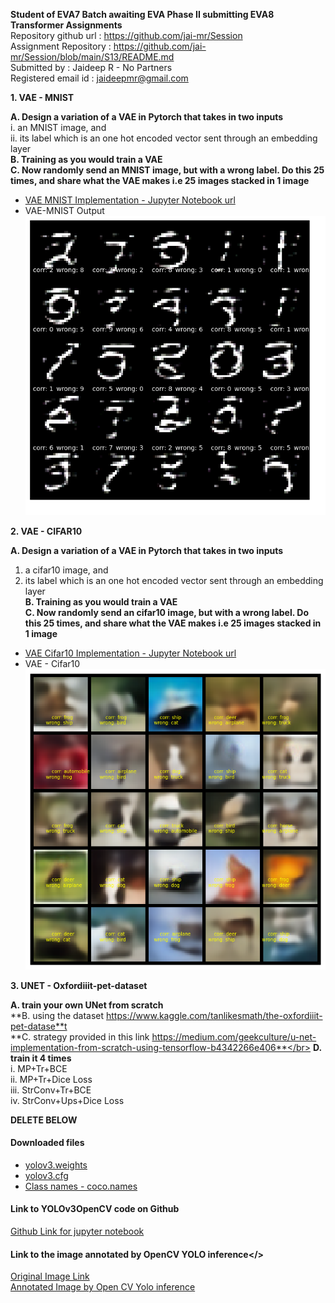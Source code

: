 **Student of EVA7 Batch awaiting EVA Phase II submitting EVA8 Transformer Assignments** </br>
Repository github url : https://github.com/jai-mr/Session </br>
Assignment Repository : https://github.com/jai-mr/Session/blob/main/S13/README.md </br>
Submitted by : Jaideep R - No Partners</br>
Registered email id : jaideepmr@gmail.com</br>


**1. VAE - MNIST**</br>

**A. Design a variation of a VAE in Pytorch that takes in two inputs**</br>
i. an MNIST image, and</br>
ii. its label which is an one hot encoded vector sent through an embedding layer</br>
**B. Training as you would train a VAE**</br>
**C. Now randomly send an MNIST image, but with a wrong label. Do this 25 times, and share what the VAE makes i.e 25 images stacked in 1 image**</br>

- [VAE MNIST Implementation - Jupyter Notebook url](https://github.com/jai-mr/Session/blob/main/S13/1_s13_vae_mnist.ipynb)<br/>
- VAE-MNIST Output</br>
<img src="images/1_vae_mnist.png"></br>

**2. VAE - CIFAR10**</br>

**A. Design a variation of a VAE in Pytorch that takes in two inputs**</br>
1. a cifar10  image, and</br>
2. its label which is an one hot encoded vector sent through an embedding layer</br>
**B. Training as you would train a VAE**</br>
**C. Now randomly send an cifar10 image, but with a wrong label. Do this 25 times, and share what the VAE makes i.e 25 images stacked in 1 image**</br>

- [VAE Cifar10 Implementation - Jupyter Notebook url](https://github.com/jai-mr/Session/blob/main/S13/2_s13_vae_cifar10.ipynb)<br/>
- VAE - Cifar10</br>
<img src="images/1_vae_cifar10.png"></br>

**3. UNET - Oxfordiiit-pet-dataset**</br>

**A. train your own UNet from scratch**</br>
**B. using the dataset https://www.kaggle.com/tanlikesmath/the-oxfordiiit-pet-datase**t </br>
**C. strategy provided in this link https://medium.com/geekculture/u-net-implementation-from-scratch-using-tensorflow-b4342266e406**</br>
**D. train it 4 times**</br>
i. MP+Tr+BCE</br>
ii. MP+Tr+Dice Loss</br>
iii. StrConv+Tr+BCE</br>
iv. StrConv+Ups+Dice Loss</br>


**DELETE BELOW**
#### Downloaded files
- [yolov3.weights](https://drive.google.com/file/d/1n_goSSxtYNFhKCEGR6GRkN8fmbX-rOjH/view?usp=share_link)
- [yolov3.cfg](https://drive.google.com/file/d/18KDbkH2435Bt9BqV2-rPH6XOiexnP-Yp/view?usp=share_link)
- [Class names - coco.names](https://drive.google.com/file/d/1nJVVGHu8dnVJ-6lMLAeqGnJy7O0F1Kox/view?usp=share_link)

#### Link to YOLOv3OpenCV code on Github<br/>
[Github Link for jupyter notebook](https://github.com/jai-mr/Session/blob/main/S12/S12_1/12_1_Assignment_Yolo3.ipynb)

#### Link to the image annotated by OpenCV YOLO inference</>
[Original Image Link](image/Self_1.jpeg)<br/>
[Annotated Image by Open CV Yolo inference](image/Self_1_bb.png)

 

